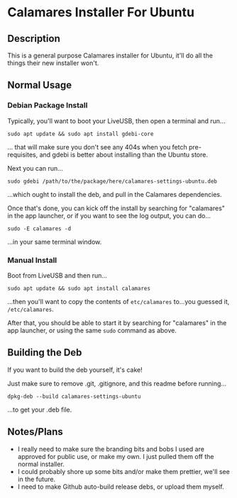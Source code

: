 # Calamares Installer For Ubuntu

## **Description**

This is a general purpose Calamares installer for Ubuntu, it'll do all the things their new installer won't.

## **Normal Usage**

### **Debian Package Install**

Typically, you'll want to boot your LiveUSB, then open a terminal and run...

`sudo apt update && sudo apt install gdebi-core`

... that will make sure you don't see any 404s when you fetch pre-requisites, and gdebi is better about installing than the Ubuntu store.

Next you can run...

`sudo gdebi /path/to/the/package/here/calamares-settings-ubuntu.deb`

...which ought to install the deb, and pull in the Calamares dependencies.

Once that's done, you can kick off the install by searching for "calamares" in the app launcher, or if you want to see the log output, you can do...

`sudo -E calamares -d`

...in your same terminal window.

### **Manual Install**

Boot from LiveUSB and then run...

`sudo apt update && sudo apt install calamares`

...then you'll want to copy the contents of `etc/calamares` to...you guessed it, `/etc/calamares`.

After that, you should be able to start it by searching for "calamares" in the app launcher, or using the same `sudo` command as above.

## **Building the Deb**

If you want to build the deb yourself, it's cake!

Just make sure to remove .git, .gitignore, and this readme before running...

`dpkg-deb --build calamares-settings-ubuntu`

...to get your .deb file.

## **Notes/Plans**
- I really need to make sure the branding bits and bobs I used are approved for public use, or make my own. I just pulled them off the normal installer.
- I could probably shore up some bits and/or make them prettier, we'll see in the future.
- I need to make Github auto-build release debs, or upload them myself.

